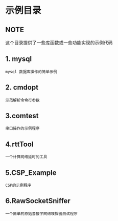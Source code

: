 # 示例目录

## NOTE 
这个目录提供了一些库函数或一些功能实现的示例代码

## 1. mysql
	mysql 数据库操作的简单示例
## 2. cmdopt
	示范解析命令行参数
## 3.comtest
	串口操作的示例程序
## 4.rttTool
	一个计算网络延时的工具

## 5.CSP_Example
	CSP的示例程序

## 6.RawSocketSniffer
	一个简单的原始套接字网络嗅探器测试程序

